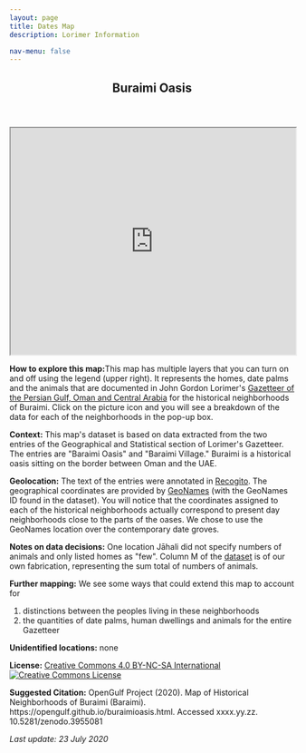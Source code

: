 ```yaml
---
layout: page
title: Dates Map 
description: Lorimer Information  

nav-menu: false
---
```


<section id="one">
  <div class="inner">
    <header class="major">
      <h1>Buraimi Oasis</h1>
    </header> 
<iframe src="https://liyanibrahim.github.io/buraimi/webapp3/index.html" width="100%" height="400"></iframe>

<p>
	<b>How to explore this map:</b>This map has multiple layers that you can turn on and off using the legend (upper right). It represents the homes, date palms and the animals that are documented in John Gordon Lorimer's <a href="https://en.wikipedia.org/wiki/Gazetteer_of_the_Persian_Gulf,_Oman_and_Central_Arabia" class="link"> Gazetteer of the Persian Gulf, Oman and Central Arabia</a> for the historical neighborhoods of Buraimi.  Click on the picture icon and you will see a breakdown of the data for each of the neighborhoods in the pop-up box.
</p>
<p>
	<b>Context:</b> This map's dataset is based on data extracted from the two entries of the Geographical and Statistical section of Lorimer's Gazetteer. The entries are "Baraimi Oasis" and "Baraimi Village." Buraimi is a historical oasis sitting on the border between Oman and the UAE.
</p>
<p>
	<b>Geolocation:</b> The text of the entries were annotated in <a href="https://recogito.pelagios.org/" class="link">Recogito</a>. The geographical coordinates are provided by <a href="https://geonames.org" class="link">GeoNames</a> (with the GeoNames ID found in the dataset). You will notice that the coordinates assigned to each of the historical neighborhoods actually correspond to present day neighborhoods close to the parts of the oases. We chose to use the GeoNames location over the contemporary date groves.
</p>
<p> 
	<b>Notes on data decisions:</b> One location Jāhali did not specify numbers of animals and only listed homes as "few".  Column M of the <a href="https://github.com/opengulf/Lorimer_data/blob/master/palms_livestock_Buraimi.csv" class="link" >dataset</a> is of our own fabrication, representing the sum total of numbers of animals. 
</p>
<p>
	<b>Further mapping:</b> We see some ways that could extend this map to account for 
	<ol>
		<li> distinctions between the peoples living in these neighborhoods</li>
		<li> the quantities of date palms, human dwellings and animals for the entire Gazetteer</li>
	</ol>
</p>
<p>
	<b>Unidentified locations:</b> none
</p>
<p>
	<b>License:</b> <a href="https://creativecommons.org/licenses/by-nc-sa/4.0/" class="link">Creative Commons 4.0 BY-NC-SA International</a> <br>
	<a rel="license" href="http://creativecommons.org/licenses/by-nc-sa/4.0/"><img alt="Creative Commons License" style="border-width:0" src="https://i.creativecommons.org/l/by-nc-sa/4.0/88x31.png" /></a>
</p>
<p>
	<b>Suggested Citation:</b> OpenGulf Project (2020). Map of Historical Neighborhoods of Buraimi (Baraimi). https://opengulf.github.io/buraimioasis.html. Accessed xxxx.yy.zz. <br>
	10.5281/zenodo.3955081
</p>
<i>Last update: 23 July 2020</i>
















